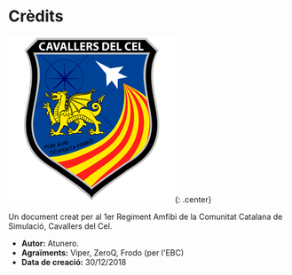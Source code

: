 # Crèdits

![image](../../_imatges/cc_escut_final_300_300.png){: .center}

Un document creat per al 1er Regiment Amfibi de la Comunitat Catalana de Simulació, Cavallers del Cel.

* **Autor:** Atunero.
* **Agraïments:** Viper, ZeroQ, Frodo (per l'EBC)
* **Data de creació:** 30/12/2018




